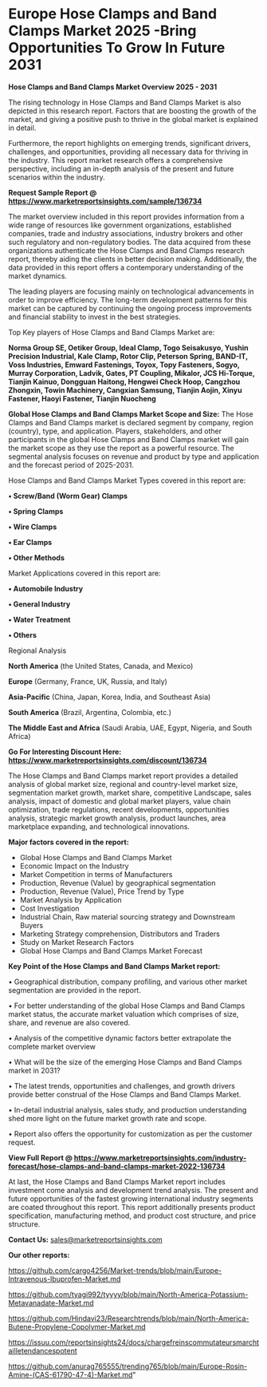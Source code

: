  # Europe Hose Clamps and Band Clamps Market 2025 -Bring Opportunities To Grow In Future 2031

<Strong> Hose Clamps and Band Clamps Market Overview 2025 - 2031</strong>

The rising technology in Hose Clamps and Band Clamps Market is also depicted in this research report. Factors that are boosting the growth of the market, and giving a positive push to thrive in the global market is explained in detail.

Furthermore, the report highlights on emerging trends, significant drivers, challenges, and opportunities, providing all necessary data for thriving in the industry. This report market research offers a comprehensive perspective, including an in-depth analysis of the present and future scenarios within the industry.

<strong>Request Sample Report @ <a href=https://www.marketreportsinsights.com/sample/136734>https://www.marketreportsinsights.com/sample/136734</a></strong>

The market overview included in this report provides information from a wide range of resources like government organizations, established companies, trade and industry associations, industry brokers and other such regulatory and non-regulatory bodies. The data acquired from these organizations authenticate the Hose Clamps and Band Clamps research report, thereby aiding the clients in better decision making. Additionally, the data provided in this report offers a contemporary understanding of the market dynamics.

The leading players are focusing mainly on technological advancements in order to improve efficiency. The long-term development patterns for this market can be captured by continuing the ongoing process improvements and financial stability to invest in the best strategies.

Top Key players of Hose Clamps and Band Clamps Market are:

<strong>Norma Group SE, Oetiker Group, Ideal Clamp, Togo Seisakusyo, Yushin Precision Industrial, Kale Clamp, Rotor Clip, Peterson Spring, BAND-IT, Voss Industries, Emward Fastenings, Toyox, Topy Fasteners, Sogyo, Murray Corporation, Ladvik, Gates, PT Coupling, Mikalor, JCS Hi-Torque, Tianjin Kainuo, Dongguan Haitong, Hengwei Check Hoop, Cangzhou Zhongxin, Towin Machinery, Cangxian Samsung, Tianjin Aojin, Xinyu Fastener, Haoyi Fastener, Tianjin Nuocheng</strong>

<strong><b>Global Hose Clamps and Band Clamps Market Scope and Size:</b></strong>
The Hose Clamps and Band Clamps market is declared segment by company, region (country), type, and application. Players, stakeholders, and other participants in the global Hose Clamps and Band Clamps market will gain the market scope as they use the report as a powerful resource. The segmental analysis focuses on revenue and product by type and application and the forecast period of 2025-2031.

Hose Clamps and Band Clamps Market Types covered in this report are:

<strong>• Screw/Band (Worm Gear) Clamps

• Spring Clamps

• Wire Clamps

• Ear Clamps

• Other Methods</strong>

Market Applications covered in this report are:

<strong>• Automobile Industry

• General Industry

• Water Treatment

• Others</strong> 

Regional Analysis

<strong>North America</strong> (the United States, Canada, and Mexico)

<strong>Europe</strong> (Germany, France, UK, Russia, and Italy)

<strong>Asia-Pacific</strong> (China, Japan, Korea, India, and Southeast Asia)

<strong>South America</strong> (Brazil, Argentina, Colombia, etc.)

<strong>The Middle East and Africa</strong> (Saudi Arabia, UAE, Egypt, Nigeria, and South Africa)

<strong>Go For Interesting Discount Here: <a href=https://www.marketreportsinsights.com/discount/136734>https://www.marketreportsinsights.com/discount/136734</a></strong>

The Hose Clamps and Band Clamps market report provides a detailed analysis of global market size, regional and country-level market size, segmentation market growth, market share, competitive Landscape, sales analysis, impact of domestic and global market players, value chain optimization, trade regulations, recent developments, opportunities analysis, strategic market growth analysis, product launches, area marketplace expanding, and technological innovations.

<strong><b>Major factors covered in the report:</b></strong>
<ul>
  <li>Global Hose Clamps and Band Clamps Market </li>
  <li>Economic Impact on the Industry</li>
  <li>Market Competition in terms of Manufacturers</li>
  <li>Production, Revenue (Value) by geographical segmentation</li>
  <li>Production, Revenue (Value), Price Trend by Type</li>
  <li>Market Analysis by Application</li>
  <li>Cost Investigation</li>
  <li>Industrial Chain, Raw material sourcing strategy and Downstream Buyers</li>
  <li>Marketing Strategy comprehension, Distributors and Traders</li>
  <li>Study on Market Research Factors</li>
  <li>Global Hose Clamps and Band Clamps Market Forecast</li>
</ul>

<strong><b>Key Point of the Hose Clamps and Band Clamps Market report:</b></strong>

• Geographical distribution, company profiling, and various other market segmentation are provided in the report.

• For better understanding of the global Hose Clamps and Band Clamps market status, the accurate market valuation which comprises of size, share, and revenue are also covered.

• Analysis of the competitive dynamic factors better extrapolate the complete market overview

• What will be the size of the emerging Hose Clamps and Band Clamps market in 2031?

• The latest trends, opportunities and challenges, and growth drivers provide better construal of the Hose Clamps and Band Clamps Market.

• In-detail industrial analysis, sales study, and production understanding shed more light on the future market growth rate and scope.

• Report also offers the opportunity for customization as per the customer request.

<strong><b>View Full Report @ <a href=https://www.marketreportsinsights.com/industry-forecast/hose-clamps-and-band-clamps-market-2022-136734>https://www.marketreportsinsights.com/industry-forecast/hose-clamps-and-band-clamps-market-2022-136734</a></b></strong>


At last, the Hose Clamps and Band Clamps Market report includes investment come analysis and development trend analysis. The present and future opportunities of the fastest growing international industry segments are coated throughout this report. This report additionally presents product specification, manufacturing method, and product cost structure, and price structure.

<strong>Contact Us:</strong>
sales@marketreportsinsights.com

<strong>Our other reports:</strong>

<a href=https://github.com/cargo4256/Market-trends/blob/main/Europe-Intravenous-Ibuprofen-Market.md>https://github.com/cargo4256/Market-trends/blob/main/Europe-Intravenous-Ibuprofen-Market.md</a>

<a href=https://github.com/tyagi992/tyyyy/blob/main/North-America-Potassium-Metavanadate-Market.md>https://github.com/tyagi992/tyyyy/blob/main/North-America-Potassium-Metavanadate-Market.md</a>

<a href=https://github.com/Hindavi23/Researchtrends/blob/main/North-America-Butene-Propylene-Copolymer-Market.md>https://github.com/Hindavi23/Researchtrends/blob/main/North-America-Butene-Propylene-Copolymer-Market.md</a>

<a href=https://issuu.com/reportsinsights24/docs/chargefreinscommutateursmarchtailletendancespotent>https://issuu.com/reportsinsights24/docs/chargefreinscommutateursmarchtailletendancespotent</a>

<a href=https://github.com/anurag765555/trending765/blob/main/Europe-Rosin-Amine-(CAS-61790-47-4)-Market.md>https://github.com/anurag765555/trending765/blob/main/Europe-Rosin-Amine-(CAS-61790-47-4)-Market.md</a>"
